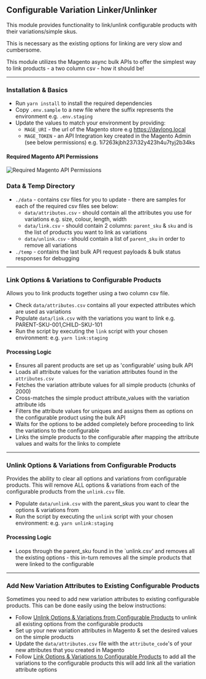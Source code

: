 ## Configurable Variation Linker/Unlinker

This module provides functionality to link/unlink configurable products with their variations/simple skus.

This is necessary as the existing options for linking are very slow and cumbersome.

This module utilizes the Magento async bulk APIs to offer the simplest way to link products - a two column csv - how it
should be!

---

### Installation & Basics

- Run `yarn install` to install the required dependencies
- Copy `.env.sample` to a new file where the suffix represents the environment e.g. `.env.staging`
- Update the values to match your environment by providing:
    - `MAGE_URI` - the url of the Magento store e.g https://daylong.local
    - `MAGE_TOKEN` - an API Integration key created in the Magento Admin (see below permissions) e.g.
      1i7263kjbh237i32y423h4u7tyj2b34ks

#### Required Magento API Permissions

![Required Magento API Permissions](https://user-images.githubusercontent.com/1761171/148114088-668f7ecd-5418-4b99-aaba-94f31b8416dd.png)

### Data & Temp Directory

- `./data` - contains csv files for you to update - there are samples for each of the required csv files see below:
    - `data/attributes.csv` - should contain all the attributes you use for variations e.g. size, colour, length, width
    - `data/link.csv` - should contain 2 columns: `parent_sku` & `sku` and is the list of products you want to link as
      variations
    - `data/unlink.csv` - should contain a list of `parent_sku` in order to remove all variations
- `./temp` - contains the last bulk API request payloads & bulk status responses for debugging

---

### Link Options & Variations to Configurable Products

Allows you to link products together using a two column csv file.

- Check `data/attributes.csv` contains all your expected attributes which are used as variations
- Populate `data/link.csv` with the variations you want to link e.g. PARENT-SKU-001,CHILD-SKU-101
- Run the script by executing the `link` script with your chosen environment: e.g. `yarn link:staging`

#### Processing Logic

- Ensures all parent products are set up as 'configurable' using bulk API
- Loads all attribute values for the variation attributes found in the `attributes.csv`
- Fetches the variation attribute values for all simple products (chunks of 2000)
- Cross-matches the simple product attribute_values with the variation attribute ids
- Filters the attribute values for uniques and assigns them as options on the configurable product using the bulk API
- Waits for the options to be added completely before proceeding to link the variations to the configurable
- Links the simple products to the configurable after mapping the attribute values and waits for the links to complete

---

### Unlink Options & Variations from Configurable Products

Provides the ability to clear all options and variations from configurable products. This will remove ALL options &
variations from each of the configurable products from the `unlink.csv` file.

- Populate `data/unlink.csv` with the parent_skus you want to clear the options & variations from
- Run the script by executing the `unlink` script with your chosen environment: e.g. `yarn unlink:staging`

#### Processing Logic

- Loops through the parent_sku found in the `unlink.csv' and removes all the existing options - this in-turn removes all
  the simple products that were linked to the configurable

---

### Add New Variation Attributes to Existing Configurable Products

Sometimes you need to add new variation attributes to existing configurable products. This can be done easily using the
below instructions:

- Follow [Unlink Options & Variations from Configurable Products](#unlink-options--variations-from-configurable-products)
to unlink all existing options from the configurable products
- Set up your new variation attributes in Magento & set the desired values on the simple products
- Update the `data/attributes.csv` file with the `attribute_code`'s of your new attributes that you created in Magento
- Follow [Link Options & Variations to Configurable Products](#link-options--variations-to-configurable-products)
  to add all the variations to the configurable products this will add link all the variation attribute options
